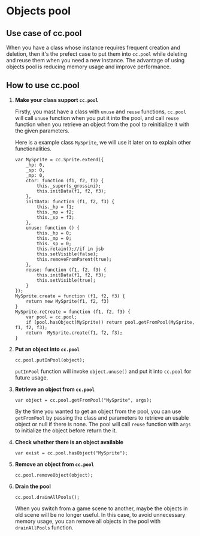 Objects pool
=====

## Use case of cc.pool

When you have a class whose instance requires frequent creation and deletion, then it's the prefect case to put them into `cc.pool` while deleting and reuse them when you need a new instance. The advantage of using objects pool is reducing memory usage and improve performance.
 
## How to use cc.pool
 
1. **Make your class support `cc.pool`**

    Firstly, you mast have a class with `unuse` and `reuse` functions, `cc.pool` will call `unuse` function when you put it into the pool, and call `reuse` function when you retrieve an object from the pool to reinitialize it with the given parameters.

    Here is a example class `MySprite`, we will use it later on to explain other functionalities.

    ```
	var MySprite = cc.Sprite.extend({
		_hp: 0,
		_sp: 0,
		_mp: 0,
		ctor: function (f1, f2, f3) {
    		this._super(s_grossini);
    		this.initData(f1, f2, f3);
		},
		initData: function (f1, f2, f3) {
    		this._hp = f1;
    		this._mp = f2;
    		this._sp = f3;
		},
		unuse: function () {
    		this._hp = 0;
    		this._mp = 0;
    		this._sp = 0;
    		this.retain();//if in jsb
    		this.setVisible(false);
    		this.removeFromParent(true);
		},
		reuse: function (f1, f2, f3) {
    		this.initData(f1, f2, f3);
    		this.setVisible(true);
		}
	});	
    MySprite.create = function (f1, f2, f3) {
        return new MySprite(f1, f2, f3)
    }
    MySprite.reCreate = function (f1, f2, f3) {
        var pool = cc.pool;
        if (pool.hasObject(MySprite)) return pool.getFromPool(MySprite, f1, f2, f3);
        return  MySprite.create(f1, f2, f3);
    }
    ```

2. **Put an object into `cc.pool`**

    ```
    cc.pool.putInPool(object);
    ```

    `putInPool` function will invoke `object.unuse()` and put it into `cc.pool` for future usage.

3. **Retrieve an object from `cc.pool`**

    ```
    var object = cc.pool.getFromPool("MySprite", args);
    ```

    By the time you wanted to get an object from the pool, you can use `getFromPool` by passing the class and parameters to retrieve an usable object or null if there is none. The pool will call `reuse` function with `args` to initialize the object before return the it.

4. **Check whether there is an object available**

    ```
    var exist = cc.pool.hasObject("MySprite");
    ```

5. **Remove an object from `cc.pool`**

    ```
    cc.pool.removeObject(object);
    ```

6. **Drain the pool**

    ```
    cc.pool.drainAllPools();
    ```
    
    When you switch from a game scene to another, maybe the objects in old scene will be no longer useful. In this case, to avoid unnecessary memory usage, you can remove all objects in the pool with `drainAllPools` function.
